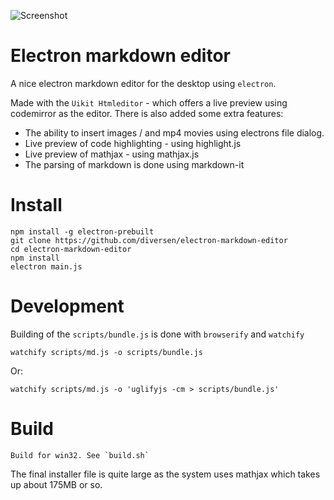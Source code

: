 ![Screenshot](/home/dennis/Desktop/electron-markdown.png)

# Electron markdown editor

A nice electron markdown editor for the desktop using `electron`. 

Made with the `Uikit Htmleditor` - which offers a live preview using codemirror as the editor. There is also  added some extra features:

* The ability to insert images / and mp4 movies using electrons file dialog. 
* Live preview of code highlighting - using highlight.js
* Live preview of mathjax - using mathjax.js
* The parsing of markdown is done using markdown-it

# Install

    npm install -g electron-prebuilt
    git clone https://github.com/diversen/electron-markdown-editor
    cd electron-markdown-editor 
    npm install
    electron main.js

# Development

Building of the `scripts/bundle.js` is done with `browserify` and `watchify`

    watchify scripts/md.js -o scripts/bundle.js

Or: 

    watchify scripts/md.js -o 'uglifyjs -cm > scripts/bundle.js'

# Build

    Build for win32. See `build.sh`

The final installer file is quite large as the system uses mathjax which takes up about 175MB or so. 
